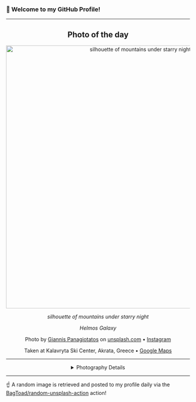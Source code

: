 ### 👋 Welcome to my GitHub Profile!

----
<div align="center">

## Photo of the day
  
  <a href="https://unsplash.com/photos/silhouette-of-mountains-under-starry-night-g3DwYwD3Jaw"><img width="720" src="https://images.unsplash.com/photo-1620760115798-c7a579561327?crop=entropy&cs=tinysrgb&fit=max&fm=jpg&ixid=M3w1OTQ0OTd8MHwxfHJhbmRvbXx8fHx8fHx8fDE3NTMyNTExMTB8&ixlib=rb-4.1.0&q=80&w=1080" alt="silhouette of mountains under starry night"></a>
  
  <em>silhouette of mountains under starry night</em>
  
  <em>Helmos Galaxy</em>

  Photo by [Giannis Panagiotatos](null) on [unsplash.com](https://unsplash.com/) • [Instagram](https://instagram.com/strongi)
  
  Taken at Kalavryta Ski Center, Akrata, Greece • [Google Maps](https://www.google.com/maps/search/?api=1&query=38.00600350040959,22.19696938991547)
  
  ---
  
<details>
<summary>Photography Details</summary>
  
| Parameter     | Value |
| ------------- | ----- |
| Camera Model  | ILCE-6300 |
| Exposure Time | 25 |
| Aperture      | 1.4 |
| Focal Length  | 16.0 |
| ISO           | 1600 |
| Location      | Kalavryta Ski Center, Akrata, Greece (Greece) |
| Coordinates   | Latitude 38.00600350040959, Longitude 22.19696938991547 |

</details>

</div>

----

☝️ A random image is retrieved and posted to my profile daily via the [BagToad/random-unsplash-action](https://github.com/BagToad/random-unsplash-action) action!
